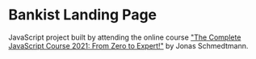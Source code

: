 # Bankist Landing Page

JavaScript project built by attending the online course ["The Complete JavaScript Course 2021: From Zero to Expert!"](https://www.udemy.com/course/the-complete-javascript-course/) by Jonas Schmedtmann.
